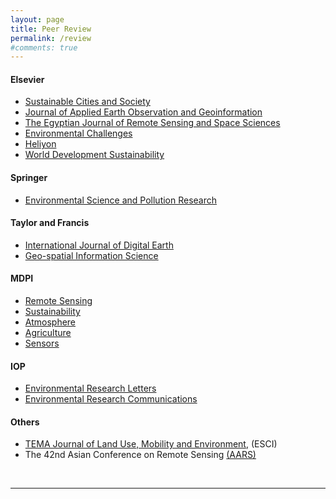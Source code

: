 ```yaml
---
layout: page
title: Peer Review
permalink: /review
#comments: true
---
```


#### Elsevier
* <a href="https://www.sciencedirect.com/journal/sustainable-cities-and-society">Sustainable Cities and Society</a>
* <a href="https://www.journals.elsevier.com/international-journal-of-applied-earth-observation-and-geoinformation">Journal of Applied Earth Observation and Geoinformation</a>
* <a href="https://www.sciencedirect.com/journal/the-egyptian-journal-of-remote-sensing-and-space-science">The Egyptian Journal of Remote Sensing and Space Sciences</a>
* <a href="https://www.journals.elsevier.com/environmental-challenges">Environmental Challenges</a>
* <a href="https://www.cell.com/heliyon/home">Heliyon</a>
* <a href="https://www.sciencedirect.com/journal/world-development-sustainability">World Development Sustainability</a>

#### Springer
* <a href="https://www.springer.com/journal/11356">Environmental Science and Pollution Research</a>

#### Taylor and Francis
* <a href="https://www.tandfonline.com/journals/tjde20">International Journal of Digital Earth</a>
* <a href="https://www.tandfonline.com/toc/tgsi20/current">Geo-spatial Information Science</a>

#### MDPI
* <a href="https://www.mdpi.com/journal/remotesensing">Remote Sensing</a>
* <a href="https://www.mdpi.com/journal/sustainability">Sustainability</a>
* <a href="https://www.mdpi.com/journal/atmosphere">Atmosphere</a>
* <a href="https://www.mdpi.com/journal/agriculture">Agriculture</a>
* <a href="https://www.mdpi.com/journal/sensors">Sensors</a>

#### IOP
* <a href="https://iopscience.iop.org/journal/1748-9326">Environmental Research Letters</a>
* <a href="https://iopscience.iop.org/journal/2515-7620">Environmental Research Communications</a>

#### Others
* <a href="http://www.serena.unina.it/index.php/tema/">TEMA Journal of Land Use, Mobility and Environment</a>, (ESCI)
* The 42nd Asian Conference on Remote Sensing <a href="https://a-a-r-s.org/">(AARS)</a> 


<br/>
<hr>

